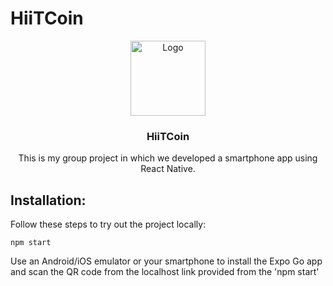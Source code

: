 # HiiTCoin

<p align="center">
    <img src="https://github.com/HIITCoin/HiiTCoin/blob/main/assets/logo.png?raw=true" alt="Logo" width="120" height="120">

  <h3 align="center">HiiTCoin</h3>

  <p align="center">
    This is my group project in which we developed a smartphone app using React Native.
    <br />

## Installation:

Follow these steps to try out the project locally:

```
npm start
```
Use an Android/iOS emulator or your smartphone to install the Expo Go app and scan the QR code from the localhost link provided from the 'npm start'
